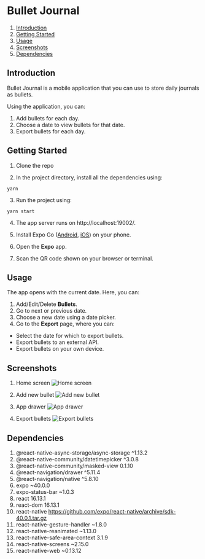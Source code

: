 # Bullet Journal

1. [Introduction](#introduction)
2. [Getting Started](#getting-started)
3. [Usage](#usage)
4. [Screenshots](#screenshots)
5. [Dependencies](#dependencies)

## Introduction

Bullet Journal is a mobile application that you can use to store daily journals as bullets.

Using the application, you can:
1. Add bullets for each day.
2. Choose a date to view bullets for that date.
3. Export bullets for each day.

## Getting Started

1. Clone the repo

2. In the project directory, install all the dependencies using:

  `yarn`

3. Run the project using:

  `yarn start`

4. The app server runs on http://localhost:19002/.

5. Install Expo Go ([Android](https://play.google.com/store/apps/details?id=host.exp.exponent), [iOS](https://apps.apple.com/us/app/expo-client/id982107779)) on your phone.

6. Open the **Expo** app.

7. Scan the QR code shown on your browser or terminal.

## Usage

The app opens with the current date. Here, you can:

1. Add/Edit/Delete **Bullets**.
2. Go to next or previous date.
3. Choose a new date using a date picker.
4. Go to the **Export** page, where you can:
  - Select the date for which to export bullets.
  - Export bullets to an external API.
  - Export bullets on your own device.

## Screenshots

1. Home screen
![Home screen](screenshots/home.jpg)

2. Add new bullet
![Add new bullet](screenshots/addnew.jpg)

3. App drawer
![App drawer](screenshots/drawer.jpg)

4. Export bullets
![Export bullets](screenshots/export.jpg)

## Dependencies
1. @react-native-async-storage/async-storage ^1.13.2
2. @react-native-community/datetimepicker ^3.0.8
3. @react-native-community/masked-view 0.1.10
4. @react-navigation/drawer ^5.11.4
5. @react-navigation/native ^5.8.10
6. expo ~40.0.0
7. expo-status-bar ~1.0.3
8. react 16.13.1
9. react-dom 16.13.1
10. react-native https://github.com/expo/react-native/archive/sdk-40.0.1.tar.gz
11. react-native-gesture-handler ~1.8.0
12. react-native-reanimated ~1.13.0
13. react-native-safe-area-context 3.1.9
14. react-native-screens ~2.15.0
15. react-native-web ~0.13.12
